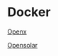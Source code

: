 # Docker

[Openx](https://hub.docker.com/repository/docker/varunramg/openx)

[Opensolar](https://hub.docker.com/repository/docker/varunramg/opensolar)

